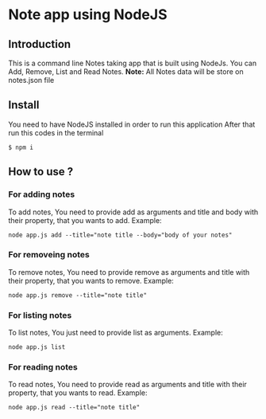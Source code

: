# Note app using NodeJS

## Introduction

This is a command line Notes taking app that is built using NodeJs. You can Add, Remove, List and Read Notes.
**Note:** All Notes data will be store on notes.json file

## Install
You need to have NodeJS installed in order to run this application
After that run this codes in the terminal

```
$ npm i
```

## How to use ?

### For adding notes
To add notes, You need to provide add as arguments and title and body with their property, that you wants to add.
Example:
```\
node app.js add --title="note title --body="body of your notes"
```

### For removeing notes
To remove notes, You need to provide remove as arguments and title with their property, that you wants to remove.
Example:
```
node app.js remove --title="note title"
```

### For listing notes
To list notes, You just need to provide list as arguments.
Example:
```
node app.js list
```

### For reading notes
To read notes, You need to provide read as arguments and title with their property, that you wants to read.
Example:
```
node app.js read --title="note title"
```

